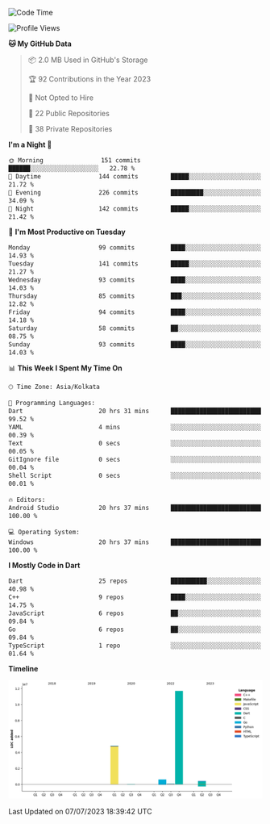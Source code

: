 <!--START_SECTION:waka-->
![Code Time](http://img.shields.io/badge/Code%20Time-838%20hrs%2057%20mins-blue)

![Profile Views](http://img.shields.io/badge/Profile%20Views-2-blue)

**🐱 My GitHub Data** 

> 📦 2.0 MB Used in GitHub's Storage 
 > 
> 🏆 92 Contributions in the Year 2023
 > 
> 🚫 Not Opted to Hire
 > 
> 📜 22 Public Repositories 
 > 
> 🔑 38 Private Repositories 
 > 
**I'm a Night 🦉** 

```text
🌞 Morning                151 commits         ██████░░░░░░░░░░░░░░░░░░░   22.78 % 
🌆 Daytime                144 commits         █████░░░░░░░░░░░░░░░░░░░░   21.72 % 
🌃 Evening                226 commits         █████████░░░░░░░░░░░░░░░░   34.09 % 
🌙 Night                  142 commits         █████░░░░░░░░░░░░░░░░░░░░   21.42 % 
```
📅 **I'm Most Productive on Tuesday** 

```text
Monday                   99 commits          ████░░░░░░░░░░░░░░░░░░░░░   14.93 % 
Tuesday                  141 commits         █████░░░░░░░░░░░░░░░░░░░░   21.27 % 
Wednesday                93 commits          ████░░░░░░░░░░░░░░░░░░░░░   14.03 % 
Thursday                 85 commits          ███░░░░░░░░░░░░░░░░░░░░░░   12.82 % 
Friday                   94 commits          ████░░░░░░░░░░░░░░░░░░░░░   14.18 % 
Saturday                 58 commits          ██░░░░░░░░░░░░░░░░░░░░░░░   08.75 % 
Sunday                   93 commits          ████░░░░░░░░░░░░░░░░░░░░░   14.03 % 
```


📊 **This Week I Spent My Time On** 

```text
🕑︎ Time Zone: Asia/Kolkata

💬 Programming Languages: 
Dart                     20 hrs 31 mins      █████████████████████████   99.52 % 
YAML                     4 mins              ░░░░░░░░░░░░░░░░░░░░░░░░░   00.39 % 
Text                     0 secs              ░░░░░░░░░░░░░░░░░░░░░░░░░   00.05 % 
GitIgnore file           0 secs              ░░░░░░░░░░░░░░░░░░░░░░░░░   00.04 % 
Shell Script             0 secs              ░░░░░░░░░░░░░░░░░░░░░░░░░   00.01 % 

🔥 Editors: 
Android Studio           20 hrs 37 mins      █████████████████████████   100.00 % 

💻 Operating System: 
Windows                  20 hrs 37 mins      █████████████████████████   100.00 % 
```

**I Mostly Code in Dart** 

```text
Dart                     25 repos            ██████████░░░░░░░░░░░░░░░   40.98 % 
C++                      9 repos             ████░░░░░░░░░░░░░░░░░░░░░   14.75 % 
JavaScript               6 repos             ██░░░░░░░░░░░░░░░░░░░░░░░   09.84 % 
Go                       6 repos             ██░░░░░░░░░░░░░░░░░░░░░░░   09.84 % 
TypeScript               1 repo              ░░░░░░░░░░░░░░░░░░░░░░░░░   01.64 % 
```



**Timeline**

![Lines of Code chart](https://raw.githubusercontent.com/shamith16/shamith16/main/assets/bar_graph.png)


 Last Updated on 07/07/2023 18:39:42 UTC
<!--END_SECTION:waka-->
